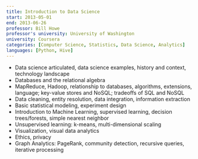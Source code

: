 ```yaml
---
title: Introduction to Data Science
start: 2013-05-01
end: 2013-06-26
professor: Bill Howe
professor's university: University of Washington
university: Coursera
categories: [Computer Science, Statistics, Data Science, Analytics]
languages: [Python, Hive]
---
```

- Data science articulated, data science examples, history and context, 
  technology landscape 
- Databases and the relational algebra
- MapReduce, Hadoop, relationship to databases, algorithms, extensions,
  language; key-value stores and NoSQL; tradeoffs of SQL and NoSQL
- Data cleaning, entity resolution, data integration, information extraction
- Basic statistical modeling, experiment design
- Introduction to Machine Learning, supervised learning, decision
  trees/forests, simple nearest neighbor
- Unsupervised learning: k-means, multi-dimensional scaling
- Visualization, visual data analytics
- Ethics, privacy
- Graph Analytics: PageRank, community detection, recursive queries, iterative
  processing
